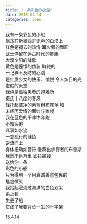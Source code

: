 ```yaml
---
title: "一条彩色的小船"
date: 2015-04-14
categories: poem
---
```


我有一条彩色的小船  
飘荡在新墨西哥无声的白漠上  
红色是褪去的热情 篝火旁的舞蹈  
武士停留在远古时代的肝胆  
大漠夕阳的战歌  
黄色是憧憬的伪装 鲜艳的  
一记猝不及防的心跳  
是红发少女的快乐、愉悦 令人炫目的光  
虚假的天堂  
绿色是孤独患者的避难所  
摄氏十八度的春风  
轻托起洁净的素蓝粗布床单 和  
未经历爱情的面纱与帷幔  
我在蓝色的干冰中奔跑  
不知疲倦  
凡事如水流  
一意孤行的鲑鱼  
逆流而上  
身体扭动如音符 慢奏出步行者的布鲁斯  
我愿不远万里 衣衫褴褛  
送给你一条  
彩色的小船  
只为得到一个用真诚善意包裹的  
尴尬微笑  
我拾起浸渍过海洋的白色双桨  
系上锁  
失去了船  
它成了我要背负一生的十字架  

15.4.14
